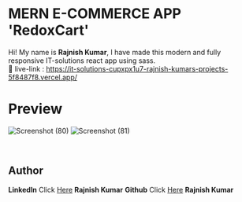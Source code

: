 # MERN E-COMMERCE APP 'RedoxCart'

Hi! My name is **Rajnish Kumar**, I have made this modern and fully responsive IT-solutions react app using sass. <br/>
🔗 live-link : https://it-solutions-cupxpx1u7-rajnish-kumars-projects-5f8487f8.vercel.app/<br>
# Preview
![Screenshot (80)](https://github.com/redoxrj/IT-solutions-react-app/assets/140983045/99e415b9-cd0a-4815-aa5a-2c755f916960)
![Screenshot (81)](https://github.com/redoxrj/IT-solutions-react-app/assets/140983045/5e9731b8-db92-4b77-a107-66c498bbd954)


<br>

## Author

**LinkedIn** Click [Here](https://www.linkedin.com/in/rajnish-kumar-redoxrj/) **Rajnish Kumar**
**Github** Click [Here](https://github.com/redoxrj) **Rajnish Kumar**

